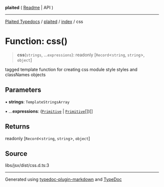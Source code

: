 **plaited** ( [Readme](../../README.md) \| API )

***

[Plaited Typedocs](../../../modules.md) / [plaited](../../modules.md) / [index](../README.md) / css

# Function: css()

> **css**(`strings`, ...`expressions`): readonly [`Record`\<`string`, `string`\>, `object`]

tagged template function for creating css module style styles and classNames objects

## Parameters

▪ **strings**: `TemplateStringsArray`

▪ ...**expressions**: ([`Primitive`](../type-aliases/Primitive.md) \| [`Primitive`](../type-aliases/Primitive.md)[])[]

## Returns

readonly [`Record`\<`string`, `string`\>, `object`]

## Source

libs/jsx/dist/css.d.ts:3

***

Generated using [typedoc-plugin-markdown](https://www.npmjs.com/package/typedoc-plugin-markdown) and [TypeDoc](https://typedoc.org/)
